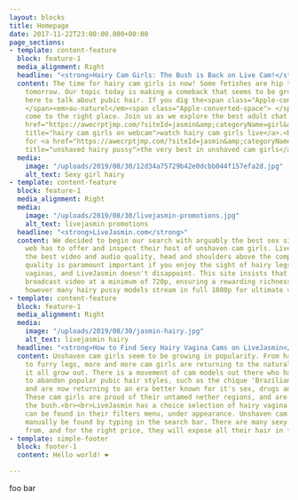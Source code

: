 ```yaml
---
layout: blocks
title: Homepage
date: 2017-11-22T23:00:00.000+00:00
page_sections:
- template: content-feature
  block: feature-1
  media_alignment: Right
  headline: "<strong>Hairy Cam Girls: The Bush is Back on Live Cam!</strong>"
  content: The time for hairy cam girls is now! Some fetishes are hip today, and not
    tomorrow. Our topic today is making a comeback that seems to be growing. We're
    here to talk about pubic hair. If you dig the<span class="Apple-converted-space">
    </span><em>au-naturel</em><span class="Apple-converted-space"> </span>look, you've
    come to the right place. Join us as we explore the best adult chat sites to <a
    href="https://awecrptjmp.com/?siteId=jasmin&amp;categoryName=girl&amp;pageName=listpage&amp;performerName=&amp;prm[psid]=xxxsabn&amp;prm[pstool]=205_1&amp;prm[psprogram]=revs&amp;prm[campaign_id]=&amp;subAffId={SUBAFFID}&amp;prm[utm_source]=paid&amp;filters=hairy-pussy"
    title="hairy cam girls on webcam">watch hairy cam girls live</a>.<br><br>Prepare
    for <a href="https://awecrptjmp.com/?siteId=jasmin&amp;categoryName=girl&amp;pageName=listpage&amp;performerName=&amp;prm[psid]=xxxsabn&amp;prm[pstool]=205_1&amp;prm[psprogram]=revs&amp;prm[campaign_id]=&amp;subAffId={SUBAFFID}&amp;prm[utm_source]=paid&amp;filters=hairy-pussy"
    title="unshaved hairy pussy">the very best in unshaved cam girls</a>.
  media:
    image: "/uploads/2019/08/30/12d34a75729b42e0dcbb044f157efa2d.jpg"
    alt_text: Sexy girl hairy
- template: content-feature
  block: feature-1
  media_alignment: Right
  media:
    image: "/uploads/2019/08/30/livejasmin-promotions.jpg"
    alt_text: livejasmin promotions
  headline: "<strong>LiveJasmin.com</strong>"
  content: We decided to begin our search with arguably the best sex site that the
    web has to offer and inspect their host of unshaven cam girls. LiveJasmin features
    the best video and audio quality, head and shoulders above the competition. Video
    quality is paramount important if you enjoy the sight of hairy legs and bushy
    vaginas, and LiveJasmin doesn't disappoint. This site insists that all models
    broadcast video at a minimum of 720p, ensuring a rewarding richness to their shows,
    however many hairy pussy models stream in full 1080p for ultimate viewing pleasure.
- template: content-feature
  block: feature-1
  media_alignment: Right
  media:
    image: "/uploads/2019/08/30/jasmin-hairy.jpg"
    alt_text: livejasmin hairy
  headline: "<strong>How to Find Sexy Hairy Vagina Cams on LiveJasmin</strong>"
  content: Unshaven cam girls seem to be growing in popularity. From hairy arm-pits
    to furry legs, more and more cam girls are returning to the natural look and letting
    it all grow out. There is a movement of cam models out there who have decided
    to abandon popular pubic hair styles, such as the chique 'Brazilian Bikini Wax',
    and are now returning to an era better known for it's sex, drugs and rock n roll.
    These cam girls are proud of their untamed nether regions, and are bringing back
    the bush.<br><br>LiveJasmin has a choice selection of hairy vagina cams which
    can be found in their filters menu, under appearance. Unshaven cam girls can also
    manually be found by typing in the search bar. There are many sexy models to choose
    from, and for the right price, they will expose all their hair in full glory.
- template: simple-footer
  block: footer-1
  content: Hello world! ❤︎

---
```

foo bar